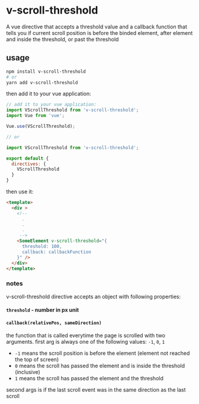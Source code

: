 # v-scroll-threshold

A vue directive that accepts a threshold value and a callback function that tells you if current scroll position is before the binded element, after element and inside the threshold, or past the threshold

## usage

```bash
npm install v-scroll-threshold
# or 
yarn add v-scroll-threshold
```

then add it to your vue application:

```js
// add it to your vue application:
import VScrollThreshold from 'v-scroll-threshold';
import Vue from 'vue';

Vue.use(VScrollThreshold);

// or

import VScrollThreshold from 'v-scroll-threshold';

export default {
  directives: {
    VScrollThreshold
  }
}
```

then use it: 

```html
<template>
  <div > 
    <!-- 
      .
      .
      .
     -->
    <SomeElement v-scroll-threshold="{ 
      threshold: 100,
      callback: callbackFunction
    }" />
  </div>
</template>
```

### notes

v-scroll-threshold directive accepts an object with following properties:

#### `threshold` - number in px unit



#### `callback(relativePos, sameDirection)`

the function that is called everytime the page is scrolled with two arguments. first arg is always one of the following values: `-1`, `0`, `1`

- `-1` means the scroll position is before the element (element not reached the top of screen)
- `0` means the scroll has passed the element and is inside the threshold (inclusive)
- `1` means the scroll has passed the element and the threshold

second args is if the last scroll event was in the same direction as the last scroll